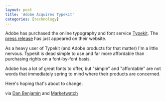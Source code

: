 ```yaml
---
layout: post
title: 'Adobe Acquires Typekit'
categories: [technology]
---
```

Adobe has purchased the online typography and font service [Typekit][1]. The [press release][2] has just appeared on their website.

   [1]: http://www.typekit.com
   [2]: http://blog.typekit.com/2011/10/03/adobe-acquires-typekit/

As a heavy user of Typekit (and Adobe products for that matter) I'm a little nervous. Typekit is dead simple to use and far more affordable than purchasing rights on a font-by-font basis.

Adobe has a lot of great fonts to offer, but "simple" and "affordable" are not words that immediately spring to mind where their products are concerned.

Here's hoping that's about to change.

via [Dan Benjamin][3] and [Marketwatch][4]

   [3]: https://twitter.com/danbenjamin/status/120905187161415680
   [4]: http://www.marketwatch.com/story/adobe-acquires-web-typography-innovator-typekit-2011-10-03
